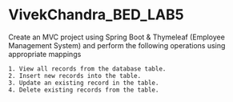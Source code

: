 # VivekChandra_BED_LAB5


Create an MVC project using Spring Boot & Thymeleaf (Employee Management System)  and perform the following operations using appropriate mappings

    1. View all records from the database table.
    2. Insert new records into the table.
    3. Update an existing record in the table.
    4. Delete existing records from the table.
